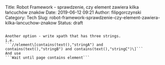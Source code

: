 Title: Robot Framework - sprawdzenie, czy element zawiera kilka łańcuchów znaków
Date: 2019-06-12 09:21
Author: filipgorczynski
Category: Tech
Slug: robot-framework-sprawdzenie-czy-element-zawiera-kilka-lancuchow-znakow
Status: draft

```

Another option - write xpath that has three strings.  
i.e.  
```//element\[contains(text(),"stringA") and contains(text(),"stringB") and contains(text(),"stringC")\]```  
And use  
```Wait until page contains element```

```
